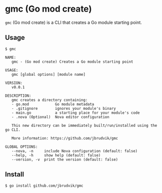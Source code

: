 # gmc (Go mod create)

`gmc` (Go mod create) is a CLI that creates a Go module starting point.

## Usage

```
$ gmc

NAME:
   gmc - (Go mod create) Creates a Go module starting point

USAGE:
   gmc [global options] [module name]

VERSION:
   v0.0.1

DESCRIPTION:
   gmc creates a directory containing:
   - go.mod            Go module metadata
   - .gitignore        ignores your module's binary
   - main.go           a starting place for your module's code
   - .nova (Optional)  Nova editor configuration

   This new directory can be immediately built/run/installed using the go CLI.

   More information: https://github.com/jbrudvik/gmc

GLOBAL OPTIONS:
   --nova, -n     include Nova configuration (default: false)
   --help, -h     show help (default: false)
   --version, -v  print the version (default: false)
```

## Install

```sh
$ go install github.com/jbrudvik/gmc
```
